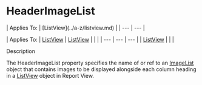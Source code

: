 




<h1 class="heading"><span class="name">HeaderImageList</span></h1>
| Applies To: | [ListView](../a-z/listview.md) |
| --- | ---  |

| Applies To: | [ListView](../a-z/listview.md) | [ListView](../a-z/listview.md) |  |  |
| --- | --- | ---  |
| [ListView](../a-z/listview.md) |  |  |


Description


The HeaderImageList property specifies the name of or ref  to an  [ImageList](../a-z/imagelist.md) object that contains images to be displayed alongside each column heading in a [ListView](../a-z/listview.md) object in Report View.



